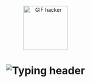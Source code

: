 <p align="center">
  <p align="center">
  <img src="URL_DEL_GIF" width="120px" alt="GIF hacker" />
</p>
<h1 align="center">
  <img src="https://readme-typing-svg.demolab.com?font=Fira+Code&pause=1200&color=39FF14&center=true&vCenter=true&width=450&lines=%F0%9F%94%A5+ANGELO+ROMANO+%F0%9F%94%A5;Cyberpunk+Freelancer+%7C+IA+%7C+Dom%C3%B3tica;Conectado+a+la+Red...+%F0%9F%92%BB" alt="Typing header" />
</h1>


